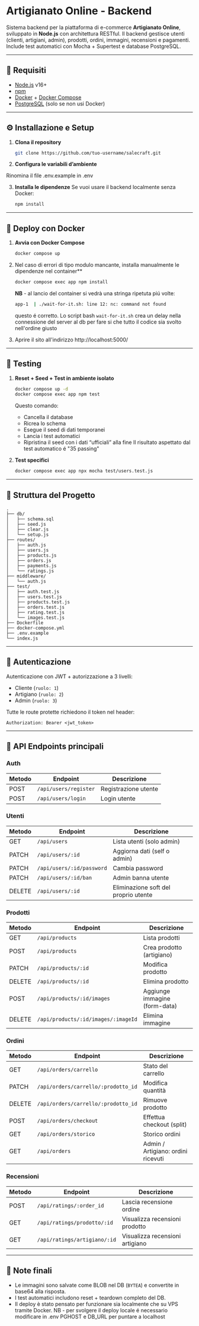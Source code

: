 # Artigianato Online - Backend

Sistema backend per la piattaforma di e-commerce **Artigianato Online**, sviluppato in **Node.js** con architettura RESTful. Il backend gestisce utenti (clienti, artigiani, admin), prodotti, ordini, immagini, recensioni e pagamenti. Include test automatici con Mocha + Supertest e database PostgreSQL.

---

## 🧱 Requisiti

- [Node.js](https://nodejs.org) v16+
- [npm](https://www.npmjs.com/)
- [Docker](https://www.docker.com/) + [Docker Compose](https://docs.docker.com/compose/)
- [PostgreSQL](https://www.postgresql.org/) (solo se non usi Docker)

---

## ⚙️ Installazione e Setup

1. **Clona il repository**
   ```bash
   git clone https://github.com/tuo-username/salecraft.git
   ```

2. **Configura le variabili d’ambiente**

Rinomina il file .env.example in .env

3. **Installa le dipendenze**
   Se vuoi usare il backend localmente senza Docker:

   ```bash
   npm install
   ```

---

## 🐳 Deploy con Docker

1. **Avvia con Docker Compose**

   ```bash
   docker compose up
   ```
2. Nel caso di errori di tipo modulo mancante, installa manualmente le dipendenze nel container**

   ```bash
   docker compose exec app npm install
   ```

   **NB** - al lancio del container si vedrà una stringa ripetuta piú volte:
   ```bash
   app-1  | ./wait-for-it.sh: line 12: nc: command not found
   ```
   questo é corretto. Lo script bash `wait-for-it.sh` crea un delay nella connessione del server al db per fare si che tutto il codice sia svolto nell'ordine giusto
3. Aprire il sito all'indirizzo http://localhost:5000/

---

## 🧪 Testing

1. **Reset + Seed + Test in ambiente isolato**
   ```bash
   docker compose up -d
   docker compose exec app npm test
   ```

   Questo comando:
   - Cancella il database
   - Ricrea lo schema
   - Esegue il seed di dati temporanei
   - Lancia i test automatici
   - Ripristina il seed con i dati “ufficiali” alla fine
Il risultato aspettato dal test automatico é "35 passing"

2. **Test specifici**
   ```bash
   docker compose exec app npx mocha test/users.test.js
   ```

---

## 📁 Struttura del Progetto

```
.
├── db/
│   ├── schema.sql
│   ├── seed.js
│   ├── clear.js
│   └── setup.js
├── routes/
│   ├── auth.js
│   ├── users.js
│   ├── products.js
│   ├── orders.js
│   ├── payments.js
│   └── ratings.js
├── middleware/
│   └── auth.js
├── test/
│   ├── auth.test.js
│   ├── users.test.js
│   ├── products.test.js
│   ├── orders.test.js
│   ├── rating.test.js
│   └── images.test.js
├── Dockerfile
├── docker-compose.yml
├── .env.example
└── index.js
```

---

## 🔐 Autenticazione

Autenticazione con JWT + autorizzazione a 3 livelli:
- Cliente (`ruolo: 1`)
- Artigiano (`ruolo: 2`)
- Admin (`ruolo: 3`)

Tutte le route protette richiedono il token nel header:

```
Authorization: Bearer <jwt_token>
```

---

## 🧪 API Endpoints principali

### Auth

| Metodo | Endpoint               | Descrizione          |
|--------|------------------------|----------------------|
| POST   | `/api/users/register`  | Registrazione utente |
| POST   | `/api/users/login`     | Login utente         |

### Utenti

| Metodo | Endpoint         | Descrizione                       |
|--------|------------------|-----------------------------------|
| GET    | `/api/users`     | Lista utenti (solo admin)        |
| PATCH  | `/api/users/:id` | Aggiorna dati (self o admin)     |
| PATCH  | `/api/users/:id/password` | Cambia password          |
| PATCH  | `/api/users/:id/ban` | Admin banna utente            |
| DELETE | `/api/users/:id` | Eliminazione soft del proprio utente |

### Prodotti

| Metodo | Endpoint              | Descrizione                         |
|--------|-----------------------|-------------------------------------|
| GET    | `/api/products`       | Lista prodotti                      |
| POST   | `/api/products`       | Crea prodotto (artigiano)           |
| PATCH  | `/api/products/:id`   | Modifica prodotto                   |
| DELETE | `/api/products/:id`   | Elimina prodotto                    |
| POST   | `/api/products/:id/images` | Aggiunge immagine (form-data) |
| DELETE | `/api/products/:id/images/:imageId` | Elimina immagine        |

### Ordini

| Metodo | Endpoint           | Descrizione                        |
|--------|--------------------|------------------------------------|
| GET    | `/api/orders/carrello` | Stato del carrello             |
| PATCH  | `/api/orders/carrello/:prodotto_id` | Modifica quantità |
| DELETE | `/api/orders/carrello/:prodotto_id` | Rimuove prodotto     |
| POST   | `/api/orders/checkout` | Effettua checkout (split)     |
| GET    | `/api/orders/storico` | Storico ordini                  |
| GET    | `/api/orders`       | Admin / Artigiano: ordini ricevuti |

### Recensioni

| Metodo | Endpoint             | Descrizione                     |
|--------|----------------------|---------------------------------|
| POST   | `/api/ratings/:order_id` | Lascia recensione ordine    |
| GET    | `/api/ratings/prodotto/:id` | Visualizza recensioni prodotto |
| GET    | `/api/ratings/artigiano/:id` | Visualizza recensioni artigiano |

---

## 📝 Note finali

- Le immagini sono salvate come BLOB nel DB (`BYTEA`) e convertite in base64 alla risposta.
- I test automatici includono reset + teardown completo del DB.
- Il deploy è stato pensato per funzionare sia localmente che su VPS tramite Docker. NB - per svolgere il deploy locale é necessario modificare in .env PGHOST e DB_URL per puntare a localhost
